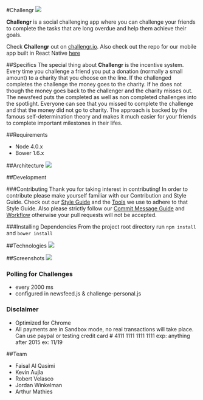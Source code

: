 #Challengr
  ![](https://s3-us-west-2.amazonaws.com/challengrimages/screenshots/challengrMobileSM.jpg)

  **Challengr** is a social challenging app where you can challenge your friends to complete the tasks that are long overdue and help them achieve their goals.
  
  Check **Challengr** out on [challengr.io](http://challengr.io). Also check out the repo for our mobile app built in React Native [here](https://github.com/hacksquare/Challengr-Native)

##Specifics
  The special thing about **Challengr** is the incentive system. Every time you challenge a friend you put a donation (normally a small amount) to a charity that you choose on the line. If the challenged completes the challenge the money goes to the charity. If he does not though the money goes back to the challenger and the charity misses out. The newsfeed puts the completed as well as non completed challenges into the spotlight. Everyone can see that you missed to complete the challenge and that the money did not go to charity. The approach is backed by the famous self-determination theory and makes it much easier for your friends to complete important milestones in their lifes.

##Requirements
  - Node 4.0.x
  - Bower 1.6.x

##Architecture
  ![](https://s3-us-west-2.amazonaws.com/challengrimages/screenshots/architecture.jpg)

##Development

###Contributing
  Thank you for taking interest in contributing! In order to contribute please make yourself familiar with our Contribution and Style Guide. Check out our [Style Guide](docs/STYLE-GUIDE.md) and the [Tools](docs/TOOLS.md) we use to adhere to that Style Guide. Also please strictly follow our [Commit Message Guide](docs/COMMIT-MESSAGES.md) and [Workflow](docs/GIT-WORKFLOW.md) otherwise your pull requests will not be accepted.

###Installing Dependencies
  From the project root directory run
    ```
    npm install
    ```
    and
    ```
    bower install
    ```

##Technologies
  ![](https://s3-us-west-2.amazonaws.com/challengrimages/screenshots/techStack.png)

##Screenshots
  ![](https://s3-us-west-2.amazonaws.com/challengrimages/screenshots/example.png)

### Polling for Challenges
- every 2000 ms
- configured in newsfeed.js & challenge-personal.js

### Disclaimer
- Optimized for Chrome
- All payments are in Sandbox mode, no real transactions will take place. Can use paypal or testing credit card # 4111 1111 1111 1111 exp: anything after 2015 ex: 11/19

##Team
  - Faisal Al Qasimi
  - Kevin Aujla
  - Robert Velasco
  - Jordan Winkelman
  - Arthur Mathies

